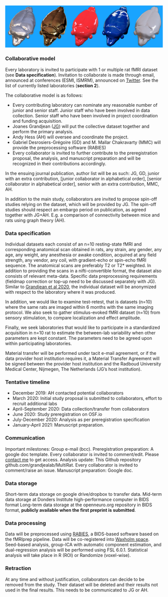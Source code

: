 ![rat art](assets/img/rat_art.png)

### Collaborative model
Every laboratory is invited to participate with 1 or multiple rat fMRI dataset (see **Data specification**). Invitation to collaborate is made through email, announced at conferences (ESMI, ISMRM), announced on [Twitter](https://twitter.com/grandjeanlab). See the list of currently listed laboratories (**section 2**). 

The collaborative model is as follows: 
- Every contributing laboratory can nominate any reasonable number of junior and senior staff. Junior staff who have been involved in data collection. Senior staff who have been involved in project coordination and funding acquisition. 
- Joanes Grandjean ([JG](https://grandjeanlab.github.io/pages/contact.html)) will put the collective dataset together and perform the primary analysis. 
- Andy Hess (AH) will oversee and coordinate the project. 
- Gabriel Desrosiers-Grégoire (GD) and M. Mallar Chakravarty (MMC) will provide the preprocessing software (RABIES)  
- Every collaborator is invited to further contribute to the preregistration proposal, the analysis, and manuscript preparation and will be recognized in their contributions accordingly. 

In the ensuing journal publication, author list will be as such: 
JG, GD, junior with an extra contribution, [junior collaborator in alphabetical order], [senior collaborator in alphabetical order], senior with an extra contribution, MMC, AH. 
 
In addition to the main study, collaborators are invited to propose spin-off studies relying on the dataset, which will be provided by JG. The spin-off studies should respect an embargo period on publication, as agreed together with JG+AH. E.g. a comparison of connectivity between mice and rats using graph theory (AH). 

### Data specification
Individual datasets each consist of an n=10 resting-state fMRI and corresponding anatomical scan obtained in rats, any strain, any gender, any age, any weight, any anesthesia or awake condition, acquired at any field strength, any vendor, any coil, with gradient-echo or spin-echo fMRI sequence. The anatomical scans are preferably T2 or T2* weighted. In addition to providing the scans in a nifti-convertible format, the dataset also consists of relevant meta-data. Specific data preprocessing requirements (fieldmap correction or top-up need to be discussed separately with JG). Similar to [Grandjean et al 2020](https://www.sciencedirect.com/science/article/pii/S1053811919308699), the individual dataset will be anonymized with respect to the laboratory where it was produced.

In addition, we would like to examine test-retest, that is datasets (n=10) where the same rats are imaged within 6 months with the same imaging protocol. We also seek to gather stimulus-evoked fMRI dataset (n=10) from sensory stimulation, to compare localization and effect amplitude. 

Finally, we seek laboratories that would like to participate in a standardized acquisition in n=10 rat to estimate the between-lab variability when other parameters are kept constant. The parameters need to be agreed upon within participating laboratories. 

Material transfer will be performed under tacit e-mail agreement, or if the data provider host institution requires it, a Material Transfer Agreement will be signed between the provider host institution and the Radboud University Medical Center, Nijmegen, The Netherlands (JG’s host institution). 

### Tentative timeline
- December 2019: AH contacted potential collaborators  
- March 2020: Initial study proposal is submitted to collaborators, effort to recruit additional labs  
- April-September 2020: Data collection/transfer from collaborators  
- June 2020: Study preregistration on OSF.io  
- July-December 2020: Analysis as per preregistration specification  
- January-April 2021: Manuscript preparation. 

### Communication
Important milestones: Group e-mail (bcc). 
Preregistration preparation: A google doc template. Every collaborator is invited to comment/edit. Please [contact me](https://grandjeanlab.github.io/pages/contact.html) to get access.
Analysis update: This Github repository github.com/grandjealab/MultiRat. Every collaborator is invited to comment/raise an issue. 
Manuscript preparation: Google doc. 

### Data storage
Short-term data storage on google drive/dropbox to transfer data. 
Mid-term data storage at Donders Institute high-performance computer in BIDS format
Long-term data storage at the openneuro.org repository in BIDS format, __publicly available when the first preprint is submitted__.

### Data processing
Data will be preprocessed using [RABIES](https://github.com/CoBrALab/RABIES), a BIDS-based software based on the fMRIprep pipeline. Data will be co-registered into [Waxholm space](https://scalablebrainatlas.incf.org/rat/PLCJB14). Seed-based analysis, group-ICA with automatic component estimation, and dual-regression analysis will be performed using FSL 6.0.1. Statistical analysis will take place in R (ROI) or Randomize (voxel-wise).

### Retraction
At any time and without justification, collaborators can decide to be removed from the study. Their dataset will be deleted and their results not used in the final results. This needs to be communicated to JG or AH. 
